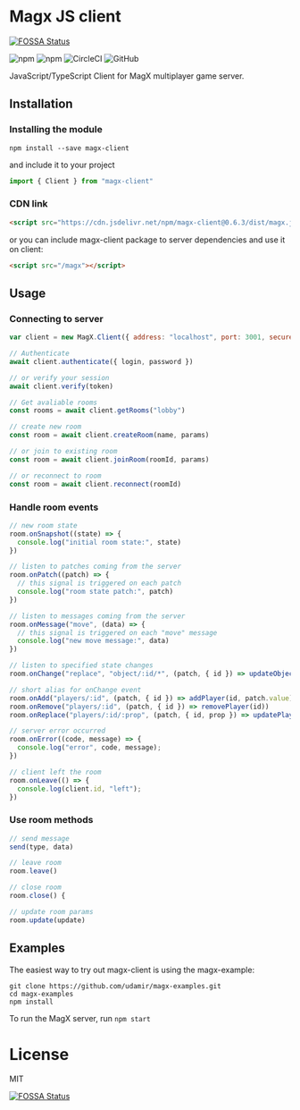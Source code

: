 # Magx JS client
[![FOSSA Status](https://app.fossa.com/api/projects/git%2Bgithub.com%2Fudamir%2Fmagx-client.svg?type=shield)](https://app.fossa.com/projects/git%2Bgithub.com%2Fudamir%2Fmagx-client?ref=badge_shield)

<img alt="npm" src="https://img.shields.io/npm/v/magx-client"> <img alt="npm" src="https://img.shields.io/npm/dm/magx-client?label=npm"> <img alt="CircleCI" src="https://img.shields.io/circleci/build/github/udamir/magx-client?token=71d65bfb5432f9a6e372fd71a8edfe7e733b693f"> <img alt="GitHub" src="https://img.shields.io/github/license/udamir/magx-client">


JavaScript/TypeScript Client for MagX multiplayer game server.

## Installation

### Installing the module
```
npm install --save magx-client
```
and include it to your project
```ts
import { Client } from "magx-client"
```


### CDN link

```html
<script src="https://cdn.jsdelivr.net/npm/magx-client@0.6.3/dist/magx.js"></script>
```

or you can include magx-client package to server dependencies and use it on client:

```html
<script src="/magx"></script>
```

## Usage

### Connecting to server
```js
var client = new MagX.Client({ address: "localhost", port: 3001, secure: true })

// Authenticate
await client.authenticate({ login, password })

// or verify your session
await client.verify(token)

// Get avaliable rooms
const rooms = await client.getRooms("lobby")

// create new room
const room = await client.createRoom(name, params)

// or join to existing room
const room = await client.joinRoom(roomId, params)

// or reconnect to room
const room = await client.reconnect(roomId)
```

### Handle room events
```js
// new room state
room.onSnapshot((state) => {
  console.log("initial room state:", state)
})

// listen to patches coming from the server
room.onPatch((patch) => {
  // this signal is triggered on each patch
  console.log("room state patch:", patch)
})

// listen to messages coming from the server
room.onMessage("move", (data) => {
  // this signal is triggered on each "move" message
  console.log("new move message:", data)
})

// listen to specified state changes
room.onChange("replace", "object/:id/*", (patch, { id }) => updateObject(id, patch))

// short alias for onChange event
room.onAdd("players/:id", (patch, { id }) => addPlayer(id, patch.value)
room.onRemove("players/:id", (patch, { id }) => removePlayer(id))
room.onReplace("players/:id/:prop", (patch, { id, prop }) => updatePlayer(id, prop, patch.value))

// server error occurred
room.onError((code, message) => {
  console.log("error", code, message);
})

// client left the room
room.onLeave(() => {
  console.log(client.id, "left");
})
```

### Use room methods
```js
// send message
send(type, data)

// leave room
room.leave()

// close room
room.close() {

// update room params
room.update(update)
```

## Examples

The easiest way to try out magx-client is using the magx-example:
```
git clone https://github.com/udamir/magx-examples.git
cd magx-examples
npm install
```
To run the MagX server, run ```npm start```

# License
MIT


[![FOSSA Status](https://app.fossa.com/api/projects/git%2Bgithub.com%2Fudamir%2Fmagx-client.svg?type=large)](https://app.fossa.com/projects/git%2Bgithub.com%2Fudamir%2Fmagx-client?ref=badge_large)